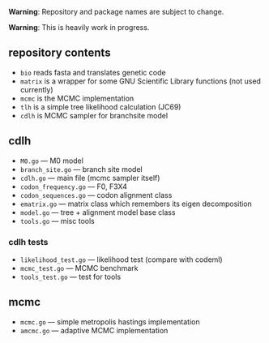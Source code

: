 **Warning**: Repository and package names are subject to change.

**Warning**: This is heavily work in progress.


## repository contents ##
* ``bio`` reads fasta and translates genetic code
* ``matrix`` is a wrapper for some GNU Scientific Library functions (not used currently)
* ``mcmc`` is the MCMC implementation
* ``tlh`` is a simple tree likelihood calculation (JC69)
* ``cdlh`` is MCMC sampler for branchsite model

## cdlh ##
* ``M0.go`` — M0 model
* ``branch_site.go`` — branch site model
* ``cdlh.go`` — main file (mcmc sampler itself)
* ``codon_frequency.go`` — F0, F3X4
* ``codon_sequences.go`` — codon alignment class
* ``ematrix.go`` — matrix class which remembers its eigen decomposition
* ``model.go`` — tree + alignment model base class
* ``tools.go`` — misc tools

### cdlh tests ###
* ``likelihood_test.go`` — likelihood test (compare with codeml)
* ``mcmc_test.go`` — MCMC benchmark
* ``tools_test.go`` — test for tools

## mcmc ##
* ``mcmc.go`` — simple metropolis hastings implementation
* ``amcmc.go`` — adaptive MCMC implementation

